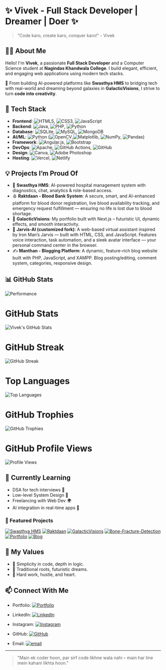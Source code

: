 # ✨ Vivek - Full Stack Developer | Dreamer | Doer ✨

> "Code karo, create karo, conquer karo!" - Vivek

## 👨‍💻 About Me

Hello! I'm **Vivek**, a passionate **Full Stack Developer** and a Computer Science student at **Nagindas Khandwala College**. I build elegant, efficient, and engaging web applications using modern tech stacks.

🚀 From building AI-powered platforms like **Swasthya HMS** to bridging tech with real-world and dreaming beyond galaxies in **GalacticVisions**, I strive to turn **code into creativity**.

## 🔧 Tech Stack

- **Frontend**: ![HTML5](https://img.shields.io/badge/html5-%23E34F26.svg?style=plastic&logo=html5&logoColor=white), ![CSS3](https://img.shields.io/badge/css3-%231572B6.svg?style=plastic&logo=css3&logoColor=white), ![JavaScript](https://img.shields.io/badge/javascript-%23323330.svg?style=plastic&logo=javascript&logoColor=%23F7DF1E) 
- **Backend**: ![Java](https://img.shields.io/badge/java-%23ED8B00.svg?style=plastic&logo=openjdk&logoColor=white), ![PHP](https://img.shields.io/badge/php-%23777BB4.svg?style=plastic&logo=php&logoColor=white), ![Python](https://img.shields.io/badge/python-3670A0?style=plastic&logo=python&logoColor=ffdd54)
- **Database**: ![SQLite](https://img.shields.io/badge/sqlite-%2307405e.svg?style=plastic&logo=sqlite&logoColor=white), ![MySQL](https://img.shields.io/badge/mysql-4479A1.svg?style=plastic&logo=mysql&logoColor=white), ![MongoDB](https://img.shields.io/badge/MongoDB-%234ea94b.svg?style=plastic&logo=mongodb&logoColor=white)
- **AI/ML**: ![Python](https://img.shields.io/badge/python-3670A0?style=plastic&logo=python&logoColor=ffdd54) (![OpenCV](https://img.shields.io/badge/opencv-%23white.svg?style=plastic&logo=opencv&logoColor=white),![Matplotlib](https://img.shields.io/badge/Matplotlib-%23ffffff.svg?style=plastic&logo=Matplotlib&logoColor=black), ![NumPy](https://img.shields.io/badge/numpy-%23013243.svg?style=plastic&logo=numpy&logoColor=white), ![Pandas](https://img.shields.io/badge/pandas-%23150458.svg?style=plastic&logo=pandas&logoColor=white))
- **Framework**: ![Angular.js](https://img.shields.io/badge/angular.js-%23E23237.svg?style=plastic&logo=angularjs&logoColor=white), ![Bootstrap](https://img.shields.io/badge/bootstrap-%238511FA.svg?style=plastic&logo=bootstrap&logoColor=white)
- **DevOps**: ![Apache](https://img.shields.io/badge/apache-%23D42029.svg?style=plastic&logo=apache&logoColor=white), ![GitHub Actions](https://img.shields.io/badge/github%20actions-%232671E5.svg?style=plastic&logo=githubactions&logoColor=white), ![GitHub](https://img.shields.io/badge/github-%23121011.svg?style=plastic&logo=github&logoColor=white)
- **Design**: ![Canva](https://img.shields.io/badge/Canva-%2300C4CC.svg?style=plastic&logo=Canva&logoColor=white), ![Adobe Photoshop](https://img.shields.io/badge/adobe%20photoshop-%2331A8FF.svg?style=plastic&logo=adobe%20photoshop&logoColor=white)
- **Hosting**: ![Vercel](https://img.shields.io/badge/vercel-%23000000.svg?style=plastic&logo=vercel&logoColor=white), ![Netlify](https://img.shields.io/badge/netlify-%23000000.svg?style=plastic&logo=netlify&logoColor=#00C7B7)

## 💡 Projects I’m Proud Of

- 🔬 **Swasthya HMS**: AI-powered hospital management system with diagnostics, chat, analytics & role-based access.
- 🩸 **Raktdaan - Blood Bank System**: A secure, smart, and AI-enhanced platform for blood donor registration,
  live blood availability tracking, and emergency request fulfillment — ensuring no life is lost due to blood shortage.
- 🌌 **GalacticVisions**: My portfolio built with Next.js – futuristic UI, dynamic effects, and smooth interactivity.
- 🤖 **Jarvis-AI (customized fork)**: A web-based virtual assistant inspired by Iron Man’s Jarvis — built with HTML, CSS, and JavaScript.
  Features voice interaction, task automation, and a sleek avatar interface — your personal command center in the browser.
- ✍️ **Manthan - Blogging Platform**: A dynamic, feature-rich blog website built with PHP, JavaScript, and XAMPP. Blog posting/editing, comment system, categories, responsive design.


## 📊 GitHub Stats
![Performance](https://user-images.githubusercontent.com/2223602/192515435-a3d2c1bb-b79a-428e-92e5-f44c97a54bf7.jpg)

# GitHub Stats 
![Vivek's GitHub Stats](https://github-readme-stats.vercel.app/api?username=Vivekkk-1&show_icons=true&theme=tokyonight&hide_title=true&include_all_commits=true&count_private=true)

# GitHub Streak
![GitHub Streak](https://streak-stats.demolab.com?user=Vivekkk-1&theme=tokyonight&hide_border=true&timezone=Asia/Kolkata)

# Top Languages
![Top Languages](https://github-readme-stats.vercel.app/api/top-langs/?username=Vivekkk-1&layout=compact&theme=tokyonight&hide=css,scss)

# GitHub Trophies
![GitHub Trophies](https://github-profile-trophy.vercel.app/?username=Vivekkk-1&theme=tokyonight&column=7&no-frame=true)

# GitHub Profile Views 
![Profile Views](https://komarev.com/ghpvc/?username=Vivekkk-1&color=blueviolet&style=for-the-badge)

## 🌱 Currently Learning

- DSA for tech interviews 🧠
- Low-level System Design 🔧
- Freelancing with Web Dev 🌍
- AI integration in real-time apps 🤖

### 🔨 Featured Projects

[![Swasthya HMS](https://github-readme-stats.vercel.app/api/pin/?username=Vivekkk-1&repo=Hospital-Management-System&theme=tokyonight)](https://github.com/Vivekkk-1/Hospital-Management-System)
[![Raktdaan](https://github-readme-stats.vercel.app/api/pin/?username=Vivekkk-1&repo=BBDMS&theme=tokyonight)](https://github.com/Vivekkk-1/BBDMS)
[![GalacticVisions](https://github-readme-stats.vercel.app/api/pin/?username=Vivekkk-1&repo=Galaticvisions&theme=tokyonight)](https://github.com/Vivekkk-1/GalacticVisions)
[![Bone-Fracture-Detection](https://github-readme-stats.vercel.app/api/pin/?username=Vivekkk-1&repo=Bone-Fracture-Detection&theme=tokyonight)](https://github.com/Vivekkk-1/Bone-Fracture-Detection)
[![Portfolio](https://github-readme-stats.vercel.app/api/pin/?username=Vivekkk-1&repo=creative_portfolio&theme=tokyonight)](https://github.com/Vivekkk-1/creative_portfolio)
[![Blog](https://github-readme-stats.vercel.app/api/pin/?username=Vivekkk-1&repo=Blog&theme=tokyonight)](https://github.com/Vivekkk-1/Blog)


## 🧳 My Values

- 💯 Simplicity in code, depth in logic.
- 🧭 Traditional roots, futuristic dreams.
- 💪 Hard work, hustle, and heart.

## 📫 Connect With Me

- Portfolio: [![Portfolio](https://img.shields.io/badge/Portfolio-121212?style=for-the-badge&logo=vercel&logoColor=white)](https://vivekcsportfolio.vercel.app/)
- LinkedIn: [![LinkedIn](https://img.shields.io/badge/LinkedIn-%230077B5.svg?logo=linkedin&logoColor=white)](https://linkedin.com/in/vivekt21)
- Instagram: [![Instagram](https://img.shields.io/badge/Instagram-%23E4405F.svg?logo=Instagram&logoColor=white)](https://instagram.com/vivekkkkk_2.o)
- GitHub: [![GitHub](https://img.shields.io/badge/GitHub-100000?style=for-the-badge&logo=github&logoColor=white)](https://github.com/Vivekkk-1)

- Email: [![email](https://img.shields.io/badge/Email-D14836?logo=gmail&logoColor=white)](mailto:vivekdubey5960@gmail.com) 

---

> "Main ek coder hoon, par sirf code likhne wala nahi – main har line mein kahani likhta hoon."
